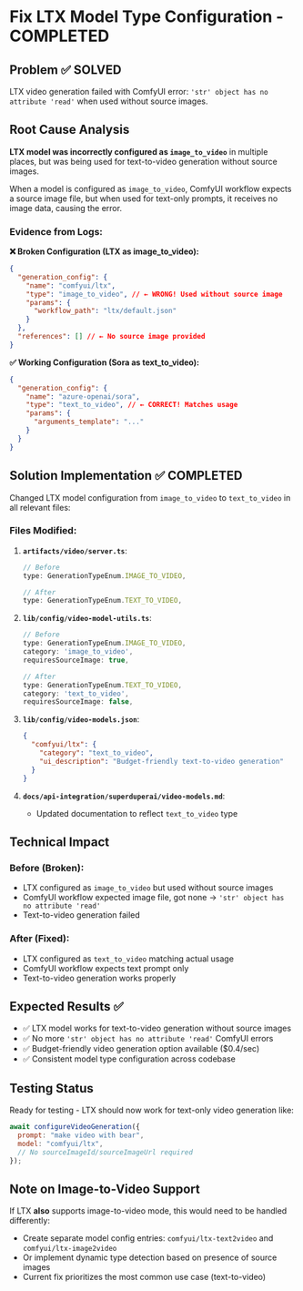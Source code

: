# Fix LTX Model Type Configuration - COMPLETED

## Problem ✅ SOLVED

LTX video generation failed with ComfyUI error: `'str' object has no attribute 'read'` when used without source images.

## Root Cause Analysis

**LTX model was incorrectly configured as `image_to_video`** in multiple places, but was being used for text-to-video generation without source images.

When a model is configured as `image_to_video`, ComfyUI workflow expects a source image file, but when used for text-only prompts, it receives no image data, causing the error.

### Evidence from Logs:

**❌ Broken Configuration (LTX as image_to_video):**

```json
{
  "generation_config": {
    "name": "comfyui/ltx",
    "type": "image_to_video", // ← WRONG! Used without source image
    "params": {
      "workflow_path": "ltx/default.json"
    }
  },
  "references": [] // ← No source image provided
}
```

**✅ Working Configuration (Sora as text_to_video):**

```json
{
  "generation_config": {
    "name": "azure-openai/sora",
    "type": "text_to_video", // ← CORRECT! Matches usage
    "params": {
      "arguments_template": "..."
    }
  }
}
```

## Solution Implementation ✅ COMPLETED

Changed LTX model configuration from `image_to_video` to `text_to_video` in all relevant files:

### Files Modified:

1. **`artifacts/video/server.ts`**:

   ```typescript
   // Before
   type: GenerationTypeEnum.IMAGE_TO_VIDEO,

   // After
   type: GenerationTypeEnum.TEXT_TO_VIDEO,
   ```

2. **`lib/config/video-model-utils.ts`**:

   ```typescript
   // Before
   type: GenerationTypeEnum.IMAGE_TO_VIDEO,
   category: 'image_to_video',
   requiresSourceImage: true,

   // After
   type: GenerationTypeEnum.TEXT_TO_VIDEO,
   category: 'text_to_video',
   requiresSourceImage: false,
   ```

3. **`lib/config/video-models.json`**:

   ```json
   {
     "comfyui/ltx": {
       "category": "text_to_video",
       "ui_description": "Budget-friendly text-to-video generation"
     }
   }
   ```

4. **`docs/api-integration/superduperai/video-models.md`**:
   - Updated documentation to reflect `text_to_video` type

## Technical Impact

### Before (Broken):

- LTX configured as `image_to_video` but used without source images
- ComfyUI workflow expected image file, got none → `'str' object has no attribute 'read'`
- Text-to-video generation failed

### After (Fixed):

- LTX configured as `text_to_video` matching actual usage
- ComfyUI workflow expects text prompt only
- Text-to-video generation works properly

## Expected Results ✅

- ✅ LTX model works for text-to-video generation without source images
- ✅ No more `'str' object has no attribute 'read'` ComfyUI errors
- ✅ Budget-friendly video generation option available ($0.4/sec)
- ✅ Consistent model type configuration across codebase

## Testing Status

Ready for testing - LTX should now work for text-only video generation like:

```javascript
await configureVideoGeneration({
  prompt: "make video with bear",
  model: "comfyui/ltx",
  // No sourceImageId/sourceImageUrl required
});
```

## Note on Image-to-Video Support

If LTX **also** supports image-to-video mode, this would need to be handled differently:

- Create separate model config entries: `comfyui/ltx-text2video` and `comfyui/ltx-image2video`
- Or implement dynamic type detection based on presence of source images
- Current fix prioritizes the most common use case (text-to-video)
